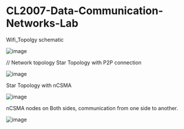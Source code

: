 # CL2007-Data-Communication-Networks-Lab
Wifi_Topolgy schematic

![image](https://user-images.githubusercontent.com/93876775/177029957-35b00dc6-65f3-498c-b899-dbd1d8d2d94c.png)

// Network topology
Star Topology with P2P connection

![image](https://user-images.githubusercontent.com/93876775/177029909-0106bce2-06c1-4d06-83c3-fa0545a492f7.png)


Star Topology with nCSMA

![image](https://user-images.githubusercontent.com/93876775/177029900-5f7d3511-3666-46cf-a1d1-75727c8a204b.png)


nCSMA nodes on Both sides, communication from one side to another.

![image](https://user-images.githubusercontent.com/93876775/177029917-1c87ce30-64cc-4339-96f5-85e4a832e9ac.png)

    
    
    
    
